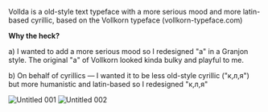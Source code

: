 Vollda is a old-style text typeface with a more serious mood and more latin-based cyrillic, based on the Vollkorn typeface (vollkorn-typeface.com)


**Why the heck?**

a) I wanted to add a more serious mood so I redesigned "a" in a Granjon style.
The original "a" of Vollkorn looked kinda bulky and playful to me.

b) On behalf of cyrillics — I wanted it to be less old-style cyrillic ("к,л,я")
but more humanistic and latin-based so I redesigned "к,л,я"

![Untitled 001](https://github.com/alexburba/vollda/assets/132825885/5cbf1e33-d24b-4a06-a3b7-4be968ae78ea)
![Untitled 002](https://github.com/alexburba/vollda/assets/132825885/5a1132f3-12f3-43c3-bec3-116b708cf398)
